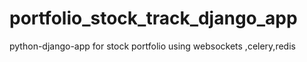 # portfolio_stock_track_django_app
python-django-app for stock portfolio using websockets ,celery,redis
